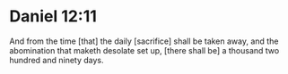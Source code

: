 # Daniel 12:11

And from the time [that] the daily [sacrifice] shall be taken away, and the abomination that maketh desolate set up, [there shall be] a thousand two hundred and ninety days.